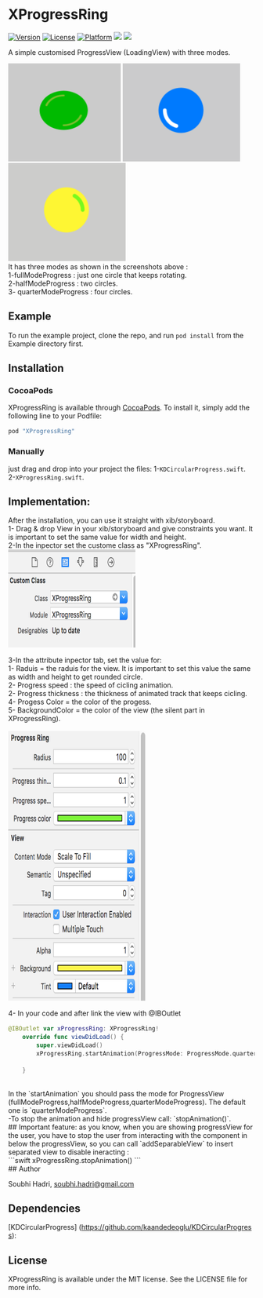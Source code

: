# XProgressRing

[![Version](https://img.shields.io/cocoapods/v/XProgressRing.svg?style=flat)](http://cocoapods.org/pods/XProgressRing)
[![License](https://img.shields.io/cocoapods/l/XProgressRing.svg?style=flat)](http://cocoapods.org/pods/XProgressRing)
[![Platform](https://img.shields.io/cocoapods/p/XProgressRing.svg?style=flat)](http://cocoapods.org/pods/XProgressRing)
[![](http://img.shields.io/badge/iOS-8.0%2B-blue.svg)]() [![](http://img.shields.io/badge/Swift-3-blue.svg)]() 


A simple customised ProgressView (LoadingView) with three modes.

<img src="https://github.com/SubhiH/XprogressRing/blob/master/screenShots/demo1.gif" alt="" width="230" height="200"/>
<img src="https://github.com/SubhiH/XprogressRing/blob/master/screenShots/demo2.gif" alt="" width="240" height="200"/>
<img src="https://github.com/SubhiH/XprogressRing/blob/master/screenShots/demo3.gif" alt="" width="240" height="200"/>
<br />
It has three modes as shown in the screenshots above : <br />
1-fullModeProgress : just one circle that keeps rotating. <br />
2-halfModeProgress : two circles. <br />
3- quarterModeProgress : four circles. <br />

## Example

To run the example project, clone the repo, and run `pod install` from the Example directory first.

## Installation

### CocoaPods

XProgressRing is available through [CocoaPods](http://cocoapods.org). To install
it, simply add the following line to your Podfile:

```ruby
pod "XProgressRing"
```

### Manually
just drag and drop into your project the files:
1-`KDCircularProgress.swift`.
2-`XProgressRing.swift`.

## Implementation:
After the installation, you can use it straight with xib/storyboard. <br />
1- Drag & drop View in your xib/storyboard and give constraints you want. It is important to set the same value for width and height. <br />
2-In the inpector set the custome class as "XProgressRing". <br />
<img src="https://github.com/SubhiH/XprogressRing/blob/master/screenShots/s1.png" alt="" width="260" height="200"/>

3-In the attribute inpector tab, set the value for: <br />
1- Raduis = the raduis for the view. It is important to set this value the same as width and height to get rounded circle. <br />
2- Progress speed : the speed of cicling animation. <br />
2- Progress thickness : the thickness of animated track that keeps cicling. <br />
4- Progess Color = the color of the progess. <br />
5- BackgroundColor = the color of the view (the silent part in XProgressRing). <br /> <br />
<img src="https://github.com/SubhiH/XprogressRing/blob/master/screenShots/s2.png" alt="" width="280" height="550"/> <br />

4- In your code and after link the view with @IBOutlet <br />

```swift
@IBOutlet var xProgressRing: XProgressRing!
    override func viewDidLoad() {
        super.viewDidLoad()
        xProgressRing.startAnimation(ProgressMode: ProgressMode.quarterModeProgress);

    }
```
 <br />
In the `startAnimation` you should pass the mode for ProgressView (fullModeProgress,halfModeProgress,quarterModeProgress). The default one is `quarterModeProgress`.
 <br />
-To stop the animation and hide progressView call: `stopAnimation()`.
 <br />
## Important feature:
as you know, when you are showing progressView for the user, you have to stop the user from interacting with the component in below the progressView, so you can call `addSeparableView` to insert separated view to disable ineracting : <br />
```swift
xProgressRing.stopAnimation()
```
<br />
## Author

Soubhi Hadri, soubhi.hadri@gmail.com

## Dependencies

[KDCircularProgress] (https://github.com/kaandedeoglu/KDCircularProgress):

## License

XProgressRing is available under the MIT license. See the LICENSE file for more info.
